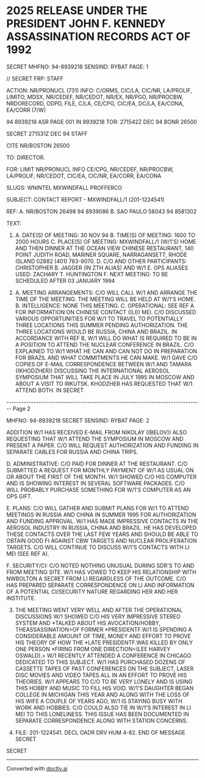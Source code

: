 # 2025 RELEASE UNDER THE PRESIDENT JOHN F. KENNEDY ASSASSINATION RECORDS ACT OF 1992

SECRET
MHFNO: 94-8939218 SENSIND: RYBAT PAGE: 1

// SECRET FRP: STAFF

ACTION: NR/PRONUCL (731) INFO: C/ORMS, CIC/LA, CIC/NR, LA/PROLIF, LIMITO,
MDSX, NR/CEDEF, NR/CEDOT, NR/EX, NR/PGO, NR/PROCBW, NRDORECORD, ODPD, FILE,
C/LA, CE/CPG, CIC/EA, DC/LA, EA/CONA, EA/CORR (7/W)

94 8939218 ASR PAGE 001 IN 8939218
TOR: 271542Z DEC 94 BONR 26500

SECRET 271531Z DEC 94 STAFF

CITE NR/BOSTON 26500

TO: DIRECTOR.

FOR: LIMIT NR/PRONUCL INFO CE/CPG, NR/CEDEF, NR/PROCBW,
LA/PROLIF, NR/CEDOT, CIC/EA, CIC/NR, EA/CORR, EA/CONA

SLUGS: WNINTEL MXWINDFALL PROFFERCO

SUBJECT: CONTACT REPORT - MXWINDFALL/1 (201-1224541)

REF: A. NR/BOSTON 26498 94 8939086
B. SAO PAULO 58043 94 8581302

TEXT:

1. A. DATE(S) OF MEETING: 30 NOV 94
   B. TIME(S) OF MEETING: 1600 TO 2000 HOURS
   C. PLACE(S) OF MEETING: MXWINDFALL/1 (W/1'S) HOME AND
   THEN DINNER AT THE OCEAN VIEW CHINESE RESTAURANT, 140 POINT
   JUDITH ROAD, MARINER SQUARE, NARRAGANSETT, RHODE ISLAND 02882
   (401) 783-9070.
   D. C/O AND OTHER PARTICIPANTS: CHRISTOPHER B. JAGGER
   (IN ZTH ALIAS) AND W/1
   E. OPS ALIASES USED: ZACHARY T. HUNTINGTON
   F. NEXT MEETING: TO BE SCHEDULED AFTER 03 JANUARY 1994

2. A. MEETING ARRANGEMENTS: C/O WILL CALL W/1 AND ARRANGE
   THE TIME OF THE MEETING. THE MEETING WILL BE HELD AT W/1'S HOME.
   B. INTELLIGENCE: NONE THIS MEETING.
   C. OPERATIONAL: SEE REF A FOR INFORMATION ON CHINESE
   CONTACT ((LI)) MEI. C/O DISCUSSED VARIOUS OPPORTUNITIES FOR W/1
   TO TRAVEL TO POTENTIALLY THREE LOCATIONS THIS SUMMER PENDING
   AUTHORIZATION. THE THREE LOCATIONS WOULD BE RUSSIA, CHINA AND
   BRAZIL. IN ACCORDANCE WITH REF B, W/1 WILL DO WHAT IS REQUIRED
   TO BE IN A POSITION TO ATTEND THE NUCLEAR CONFERENCE IN BRAZIL.
   C/O EXPLAINED TO W/1 WHAT HE CAN AND CAN NOT DO IN PREPARATION
   FOR BRAZIL AND WHAT COMMITMENTS HE CAN MAKE. W/1 GAVE C/O
   COPIES OF E-MAIL CORRESPONDENCE BETWEEN W/1 AND TAMARA
   ((KHODZHER)) DISCUSSING THE INTERNATIONAL AEROSOL SYMPOSIUM THAT
   WILL TAKE PLACE IN JULY 1995 IN MOSCOW AND ABOUT A VISIT TO
   IRKUTSK. KHODZHER HAS REQUESTED THAT W/1 ATTEND BOTH. IN
   SECRET


-------------------------------------------------------------------------------- Page 2

MHFNO: 94-8939218
SECRET
SENSIND: RYBAT
PAGE: 2

ADDITION W/1 HAS RECEIVED E-MAIL FROM NIKOLAY ((BELOV)) ALSO
REQUESTING THAT W/1 ATTEND THE SYMPOSIUM IN MOSCOW AND PRESENT A
PAPER. C/O WILL REQUEST AUTHORIZATION AND FUNDING IN SEPARATE
CABLES FOR RUSSIA AND CHINA TRIPS.

D. ADMINISTRATIVE: C/O PAID FOR DINNER AT THE
RESTAURANT. C/O SUBMITTED A REQUEST FOR MONTHLY PAYMENT OF W/1
AS USUAL ON OR ABOUT THE FIRST OF THE MONTH. W/1 SHOWED C/O HIS
COMPUTER AND IS SHOWING INTEREST IN SEVERAL SOFTWARE PACKAGES.
C/O WILL PROBABLY PURCHASE SOMETHING FOR W/1'S COMPUTER AS AN
OPS GIFT.

Ε. PLANS: C/O WILL GATHER AND SUBMIT PLANS FOR W/1 TO
ATTEND MEETINGS IN RUSSIA AND CHINA IN SUMMER 1995 FOR
AUTHORIZATION AND FUNDING APPROVAL. W/1 HAS MADE IMPRESSIVE
CONTACTS IN THE AEROSOL INDUSTRY IN RUSSIA, CHINA AND BRAZIL.
HE HAS DEVELOPED THESE CONTACTS OVER THE LAST FEW YEARS AND
SHOULD BE ABLE TO OBTAIN GOOD FI AGAINST CBW TARGETS AND NUCLEAR
PROLIFERATION TARGETS. C/O WILL CONTINUE TO DISCUSS W/1'S
CONTACTS WITH LI MEI (SEE REF A).

F. SECURITY/CI: C/O NOTED NOTHING UNUSUAL DURING SDR'S
TO AND FROM MEETING SITE. W/1 HAS VOWED TO KEEP HIS
RELATIONSHIP WITH NWBOLTON A SECRET FROM LI REGARDLESS OF THE
OUTCOME. C/O HAS PREPARED SEPARATE CORRESPONDENCE ON LI AND
INFORMATION OF A POTENTIAL CI/SECURITY NATURE REGARDING HER AND
HER INSTITUTE.

3. THE MEETING WENT VERY WELL AND AFTER THE OPERATIONAL
   DISCUSSIONS W/1 SHOWED C/O HIS VERY IMPRESSIVE STEREO SYSTEM AND
   *TALKED ABOUT HIS AVOCATION/HOBBY, THEASSASSINATION>OF FORMER
   *PRESIDENTF.W/1 IS SPENDING A CONSIDERABLE
   AMOUNT OF TIME, MONEY AND EFFORT TO PROVE HIS THEORY OF HOW THE
   *LATE PRESIDENTF.WAS KILLED BY ONLY ONE PERSON
   *FIRING FROM ONE DIRECTION<(LEE HARVEY OSWALD).> W/1 RECENTLY
   ATTENDED A CONFERENCE IN CHICAGO DEDICATED TO THIS SUBJECT. W/1
   HAS PURCHASED DOZENS OF CASSETTE TAPES OF PAST CONFERENCES ON
   THE SUBJECT, LASER DISC MOVIES AND VIDEO TAPES ALL IN AN EFFORT
   TO PROVE HIS THEORIES. W/1 APPEARS TO C/O TO BE VERY LONELY AND
   IS USING THIS HOBBY AND MUSIC TO FILL HIS VOID. W/1'S DAUGHTER
   BEGAN COLLEGE IN MICHIGAN THIS YEAR AND ALONG WITH THE LOSS OF
   HIS WIFE A COUPLE OF YEARS AGO, W/1 IS STAYING BUSY WITH WORK
   AND HOBBIES. C/O COULD ALSO TIE IN W/1'S INTEREST IN LI MEI ΤΟ
   THIS LONELINESS. THIS ISSUE HAS BEEN DOCUMENTED IN SEPARATE
   CORRESPONDENCE ALONG WITH STATION CONCERNS.

4. FILE: 201-1224541. DECL OADR DRV HUM 4-82.
   END OF MESSAGE
   SECRET

SECRET


---
Converted with [doctly.ai](https://doctly.ai)